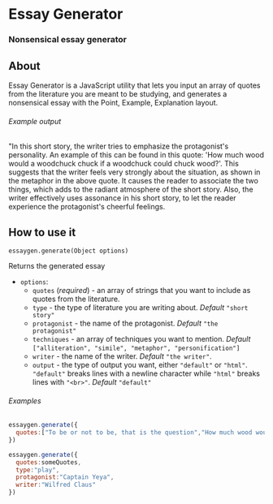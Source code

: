 # Essay Generator

### Nonsensical essay generator

## About

Essay Generator is a JavaScript utility that lets you input an array of quotes from the literature you are meant to be studying, and generates a nonsensical essay with the Point, Example, Explanation layout.

###### Example output

"In this short story, the writer tries to emphasize the protagonist's personality. An example of this can be found in this quote: 'How much wood would a woodchuck chuck if a woodchuck could chuck wood?'. This suggests that the writer feels very strongly about the situation, as shown in the metaphor in the above quote. It causes the reader to associate the two things, which adds to the radiant atmosphere of the short story. Also, the writer effectively uses assonance in his short story, to let the reader experience the protagonist's cheerful feelings.

## How to use it

`essaygen.generate(Object options)`

Returns the generated essay

* `options`:
  * `quotes` (*required*) - an array of strings that you want to include as quotes from the literature.
  * `type` - the type of literature you are writing about. *Default* `"short story"`
  * `protagonist` - the name of the protagonist. *Default* `"the protagonist"`
  * `techniques` - an array of techniques you want to mention. *Default* `["alliteration", "simile", "metaphor", "personification"]`
  * `writer` - the name of the writer. *Default* `"the writer"`.
  * `output` - the type of output you want, either `"default"` or `"html"`. `"default"` breaks lines with a newline character while `"html"` breaks lines with `"<br>"`. *Default* `"default"`

###### Examples

```javascript
essaygen.generate({
  quotes:["To be or not to be, that is the question","How much wood would a woodchuck chuck?"]
})
```

```javascript
essaygen.generate({
  quotes:someQuotes,
  type:"play",
  protagonist:"Captain Yeya",
  writer:"Wilfred Claus"
})
```
